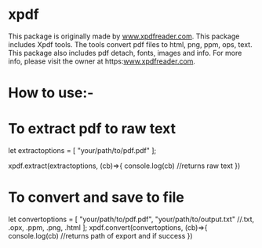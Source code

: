 # xpdf
This package is originally made by www.xpdfreader.com. This package includes Xpdf tools. The tools convert pdf files to html, png, ppm, ops, text. This package also includes pdf detach, fonts, images and info. For more info, please visit the owner at https:www.xpdfreader.com.

# How to use:-

# To extract pdf to raw text

let extractoptions = [
    "your/path/to/pdf.pdf"
];

xpdf.extract(extractoptions, (cb)=>{
    console.log(cb) //returns raw text
})



# To convert and save to file

let convertoptions = [
    "your/path/to/pdf.pdf",
    "your/path/to/output.txt" //.txt, .opx, .ppm, .png, .html
];
xpdf.convert(convertoptions, (cb)=>{
    console.log(cb) //returns path of export and if success
})